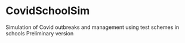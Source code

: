 # CovidSchoolSim
Simulation of Covid outbreaks and management using test schemes in schools
Preliminary version
